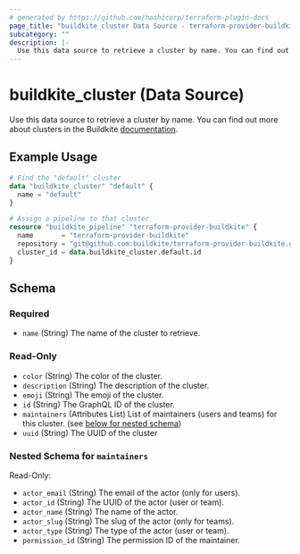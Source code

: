 ```yaml
---
# generated by https://github.com/hashicorp/terraform-plugin-docs
page_title: "buildkite_cluster Data Source - terraform-provider-buildkite"
subcategory: ""
description: |-
  Use this data source to retrieve a cluster by name. You can find out more about clusters in the Buildkite documentation https://buildkite.com/docs/clusters/overview.
---
```


# buildkite_cluster (Data Source)

Use this data source to retrieve a cluster by name. You can find out more about clusters in the Buildkite [documentation](https://buildkite.com/docs/clusters/overview).

## Example Usage

```terraform
# Find the "default" cluster
data "buildkite_cluster" "default" {
  name = "default"
}

# Assign a pipeline to that cluster
resource "buildkite_pipeline" "terraform-provider-buildkite" {
  name       = "terraform-provider-buildkite"
  repository = "git@github.com:buildkite/terraform-provider-buildkite.git"
  cluster_id = data.buildkite_cluster.default.id
}
```

<!-- schema generated by tfplugindocs -->
## Schema

### Required

- `name` (String) The name of the cluster to retrieve.

### Read-Only

- `color` (String) The color of the cluster.
- `description` (String) The description of the cluster.
- `emoji` (String) The emoji of the cluster.
- `id` (String) The GraphQL ID of the cluster.
- `maintainers` (Attributes List) List of maintainers (users and teams) for this cluster. (see [below for nested schema](#nestedatt--maintainers))
- `uuid` (String) The UUID of the cluster

<a id="nestedatt--maintainers"></a>
### Nested Schema for `maintainers`

Read-Only:

- `actor_email` (String) The email of the actor (only for users).
- `actor_id` (String) The UUID of the actor (user or team).
- `actor_name` (String) The name of the actor.
- `actor_slug` (String) The slug of the actor (only for teams).
- `actor_type` (String) The type of the actor (user or team).
- `permission_id` (String) The permission ID of the maintainer.
